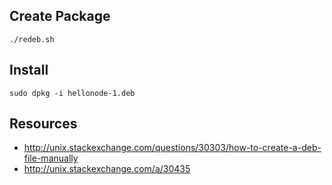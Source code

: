 ## Create Package

    ./redeb.sh

## Install

    sudo dpkg -i hellonode-1.deb

## Resources

  * http://unix.stackexchange.com/questions/30303/how-to-create-a-deb-file-manually
  * http://unix.stackexchange.com/a/30435
